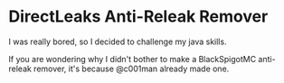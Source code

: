 # DirectLeaks Anti-Releak Remover
I was really bored, so I decided to challenge my java skills.


If you are wondering why I didn't bother to make a BlackSpigotMC anti-releak remover, it's because @c001man already made one.